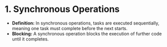 # 1. Synchronous Operations

- **Definition:** In synchronous operations, tasks are executed sequentially, meaning one task must complete before the next starts.
- **Blocking:** A synchronous operation blocks the execution of further code until it completes.

